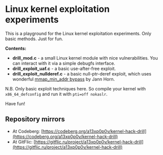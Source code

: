 # Linux kernel exploitation experiments

This is a playground for the Linux kernel exploitation experiments.
Only basic methods. Just for fun.

__Contents:__

  - __drill_mod.c__ - a small Linux kernel module with nice vulnerabilities.
  You can interact with it via a simple debugfs interface.
  - __drill_exploit_uaf.c__ - a basic use-after-free exploit.
  - __drill_exploit_nullderef.c__ - a basic null-ptr-deref exploit, which uses 
  wonderful [mmap_min_addr bypass][1] by Jann Horn.

N.B. Only basic exploit techniques here. So compile your kernel with `x86_64_defconfig`
and run it with `pti=off nokaslr`.

Have fun!

## Repository mirrors

 - At Codeberg: [https://codeberg.org/a13xp0p0v/kernel-hack-drill](https://codeberg.org/a13xp0p0v/kernel-hack-drill)
 - At GitFlic: [https://gitflic.ru/project/a13xp0p0v/kernel-hack-drill](https://gitflic.ru/project/a13xp0p0v/kernel-hack-drill)


[1]: https://bugs.chromium.org/p/project-zero/issues/detail?id=1792&desc=2
